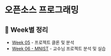 # 오픈소스 프로그래밍

## 📍 Week별 정리
- [Week 05](./week05) - 프로젝트 클론 및 분석
- [Week 06 - MNIST](./week06) - 교수님 프로젝트 분석 및 실습